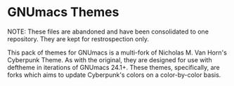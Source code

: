 # GNUmacs Themes

NOTE: These files are abandoned and have been consolidated to one repository. They are kept for restrospection only.

This pack of themes for GNUmacs is a multi-fork of Nicholas M. Van Horn's Cyberpunk Theme. As with the original, they are designed for use with deftheme in iterations of GNUmacs 24.1+. These themes, specifically, are forks which aims to update Cyberpunk's colors on a color-by-color basis.
